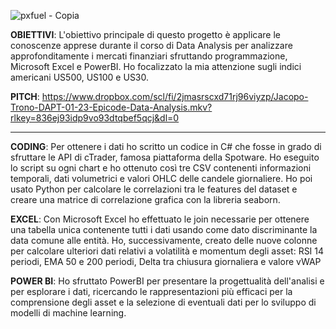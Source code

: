![pxfuel - Copia](https://github.com/JacopoTrono/EPICODE---Data_Analysis/assets/121988361/a7a72971-09be-4614-9790-4a0ff609abdb)


__OBIETTIVI__: L'obiettivo principale di questo progetto è applicare le conoscenze apprese durante il corso di Data Analysis per analizzare approfonditamente i mercati finanziari sfruttando programmazione, Microsoft Excel e PowerBI. Ho focalizzato la mia attenzione sugli indici americani US500, US100 e US30.

__PITCH__: https://www.dropbox.com/scl/fi/2jmasrscxd71rj96viyzp/Jacopo-Trono-DAPT-01-23-Epicode-Data-Analysis.mkv?rlkey=836ej93idp9vo93dtqbef5qcj&dl=0

-------------

__CODING__: Per ottenere i dati ho scritto un codice in C# che fosse in grado di sfruttare le API di cTrader, famosa piattaforma della Spotware. Ho eseguito lo script su ogni chart e ho ottenuto così tre CSV contenenti informazioni temporali, dati volumetrici e valori OHLC delle candele giornaliere. Ho poi usato Python per calcolare le correlazioni tra le features del dataset e creare una matrice di correlazione grafica con la libreria seaborn.

__EXCEL__: Con Microsoft Excel ho effettuato le join necessarie per ottenere una tabella unica contenente tutti i dati usando come dato discriminante la data comune alle entità. Ho, successivamente, creato delle nuove colonne per calcolare ulteriori dati relativi a volatilità e momentum degli asset: RSI 14 periodi, EMA 50 e 200 periodi, Delta tra chiusura giornaliera e valore vWAP

__POWER BI__: 
Ho sfruttato PowerBI per presentare la progettualità dell'analisi e per esplorare i dati, ricercando le rappresentazioni più efficaci per la comprensione degli asset e la selezione di eventuali dati per lo sviluppo di modelli di machine learning.
